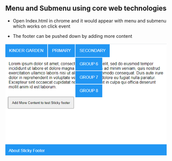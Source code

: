 ## Menu and Submenu using core web technologies

- Open Index.html in chrome and it would appear with menu and submenu which works on click event

- The footer can be pushed down by adding more content

![Image of index.html](menu_page.png)